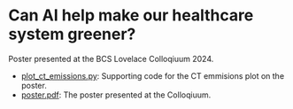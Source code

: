 # Can AI help make our healthcare system greener? 

Poster presented at the BCS Lovelace Colloqiuum 2024.

- [plot_ct_emissions.py](plot_ct_emissions.py "@embed"): Supporting code for the CT emmisions plot on the poster.
- [poster.pdf](poster.pdf "@embed"): The poster presented at the Colloqiuum.

